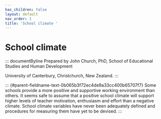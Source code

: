 ```yaml
---
has_children: false
layout: default
nav_order: 1
title: 'School climate '
---
```

# School climate 


::: documentByline
Prepared by John Church, PhD, School of Educational Studies and Human
Development

University of Canterbury, Christchurch, New Zealand.
:::

::: {#parent-fieldname-text-0b065b3f72ec4de9a33cc400b65707f7}
Some schools provide a more positive and supportive working environment
than others. It seems safe to assume that a positive school climate will
support higher levels of teacher motivation, enthusiasm and effort than
a negative climate. School climate variables have never been adequately
defined and procedures for measuring them have yet to be devised.
:::
